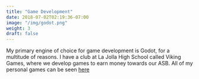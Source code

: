 ```yaml
---
title: "Game Development"
date: 2018-07-02T02:19:36-07:00
image: "/img/godot.png"
weight: 3
draft: false
---
```


My primary engine of choice for game development is Godot, for a multitude of reasons. I have a club at La Jolla High School called Viking Games, where we develop games to earn money towards our ASB. All of my personal games can be seen [here](https://creikey.itch.io/)